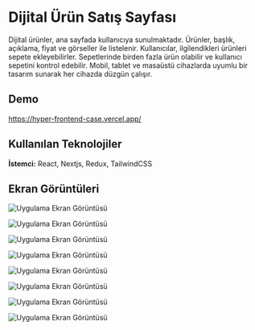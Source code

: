 # Dijital Ürün Satış Sayfası

Dijital ürünler, ana sayfada kullanıcıya sunulmaktadır. Ürünler, başlık, açıklama, fiyat ve görseller ile listelenir. Kullanıcılar, ilgilendikleri ürünleri sepete ekleyebilirler. Sepetlerinde birden fazla ürün olabilir ve kullanıcı sepetini kontrol edebilir. Mobil, tablet ve masaüstü cihazlarda uyumlu bir tasarım sunarak her cihazda düzgün çalışır.

## Demo

https://hyper-frontend-case.vercel.app/

## Kullanılan Teknolojiler

**İstemci:** React, Nextjs, Redux, TailwindCSS

## Ekran Görüntüleri

![Uygulama Ekran Görüntüsü](https://github.com/user-attachments/assets/f0c55564-d441-4a2e-8ebe-e2a5e2b44a01)

![Uygulama Ekran Görüntüsü](https://github.com/user-attachments/assets/7659b244-6b49-460d-8742-4980987c37e4)

![Uygulama Ekran Görüntüsü](https://github.com/user-attachments/assets/be4b190e-6fb2-4357-8773-14b85380016b)

![Uygulama Ekran Görüntüsü](https://github.com/user-attachments/assets/e3389903-53b9-4cd9-bd5f-5be98aec81b2)

![Uygulama Ekran Görüntüsü](https://github.com/user-attachments/assets/8531e843-4cdf-453b-be7e-a2f756b7d1a0)

![Uygulama Ekran Görüntüsü](https://github.com/user-attachments/assets/a027a406-a63b-438c-913b-6fcdbebbdcbc)

![Uygulama Ekran Görüntüsü](https://github.com/user-attachments/assets/e56716ce-2c59-41d1-a31a-a4962ea9efb2)

![Uygulama Ekran Görüntüsü](https://github.com/user-attachments/assets/fd1b9bbc-cc0f-4012-b26a-e59d81c53c63)
